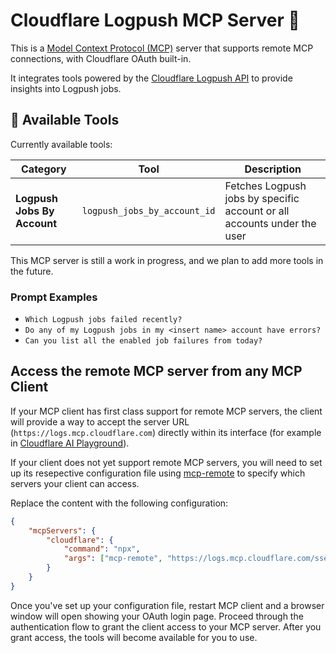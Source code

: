 # Cloudflare Logpush MCP Server 📜

This is a [Model Context Protocol (MCP)](https://modelcontextprotocol.io/introduction) server that supports remote MCP
connections, with Cloudflare OAuth built-in.

It integrates tools powered by the [Cloudflare Logpush API](https://developers.cloudflare.com/logs/) to provide insights into Logpush jobs.

## 🔨 Available Tools

Currently available tools:

| **Category**                | **Tool**                     | **Description**                                                         |
| --------------------------- | ---------------------------- | ----------------------------------------------------------------------- |
| **Logpush Jobs By Account** | `logpush_jobs_by_account_id` | Fetches Logpush jobs by specific account or all accounts under the user |

This MCP server is still a work in progress, and we plan to add more tools in the future.

### Prompt Examples

- `Which Logpush jobs failed recently?`
- `Do any of my Logpush jobs in my <insert name> account have errors?`
- `Can you list all the enabled job failures from today?`

## Access the remote MCP server from any MCP Client

If your MCP client has first class support for remote MCP servers, the client will provide a way to accept the server URL (`https://logs.mcp.cloudflare.com`) directly within its interface (for example in [Cloudflare AI Playground](https://playground.ai.cloudflare.com/)).

If your client does not yet support remote MCP servers, you will need to set up its resepective configuration file using [mcp-remote](https://www.npmjs.com/package/mcp-remote) to specify which servers your client can access.

Replace the content with the following configuration:

```json
{
	"mcpServers": {
		"cloudflare": {
			"command": "npx",
			"args": ["mcp-remote", "https://logs.mcp.cloudflare.com/sse"]
		}
	}
}
```

Once you've set up your configuration file, restart MCP client and a browser window will open showing your OAuth login page. Proceed through the authentication flow to grant the client access to your MCP server. After you grant access, the tools will become available for you to use.
